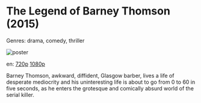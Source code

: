 # The Legend of Barney Thomson (2015)

Genres: drama, comedy, thriller

![poster](http://image.tmdb.org/t/p/w500/pH8YKRhaJveXUbJq0mD7bxccy7t.jpg)

en:
  [720p](magnet:?xt=urn:btih:C16C92522A11468BC05CA5D0DA6105256F1EDC31&tr=udp://glotorrents.pw:6969/announce&tr=udp://tracker.opentrackr.org:1337/announce&tr=udp://torrent.gresille.org:80/announce&tr=udp://tracker.openbittorrent.com:80&tr=udp://tracker.coppersurfer.tk:6969&tr=udp://tracker.leechers-paradise.org:6969&tr=udp://p4p.arenabg.ch:1337&tr=udp://tracker.internetwarriors.net:1337)
  [1080p](magnet:?xt=urn:btih:F5FCCCAF5D473E3E947B846369808F12EB7E9C49&tr=udp://glotorrents.pw:6969/announce&tr=udp://tracker.opentrackr.org:1337/announce&tr=udp://torrent.gresille.org:80/announce&tr=udp://tracker.openbittorrent.com:80&tr=udp://tracker.coppersurfer.tk:6969&tr=udp://tracker.leechers-paradise.org:6969&tr=udp://p4p.arenabg.ch:1337&tr=udp://tracker.internetwarriors.net:1337)
  


Barney Thomson, awkward, diffident, Glasgow barber, lives a life of desperate mediocrity and his uninteresting life is about to go from 0 to 60 in five seconds, as he enters the grotesque and comically absurd world of the serial killer.